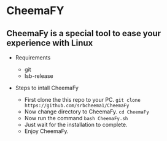 # CheemaFY

## CheemaFy is a special tool to ease your experience with Linux

 * Requirements

   * git
   * lsb-release


 * Steps to intall CheemaFy

   * First clone the this repo to your PC. `git clone https://github.com/srbcheema1/CheemaFy`
   * Now change directory to CheemaFy. `cd CheemaFy`
   * Now run the command `bash CheemaFy.sh`
   * Just wait for the installation to complete.
   * Enjoy CheemaFy.
